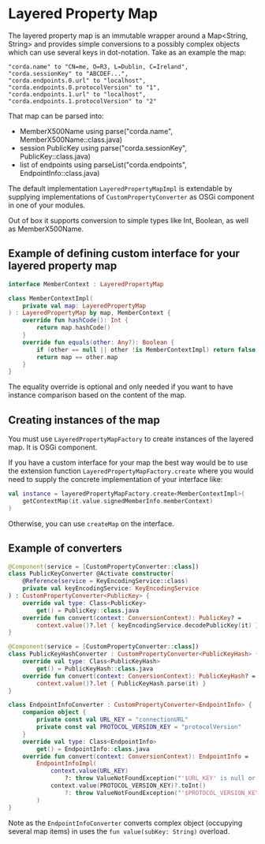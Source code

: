 # Layered Property Map

The layered property map is an immutable wrapper around a Map<String, String> and provides simple conversions to a possibly complex objects which can use several keys in dot-notation. Take as an example the map:
```
"corda.name" to "CN=me, O=R3, L=Dublin, C=Ireland",
"corda.sessionKey" to "ABCDEF...",
"corda.endpoints.0.url" to "localhost",
"corda.endpoints.0.protocolVersion" to "1",
"corda.endpoints.1.url" to "localhost",
"corda.endpoints.1.protocolVersion" to "2"
```
That map can be parsed into:
- MemberX500Name using parse("corda.name", MemberX500Name::class.java)
- session PublicKey using parse("corda.sessionKey", PublicKey::class.java)
- list of endpoints using parseList("corda.endpoints", EndpointInfo::class.java)

The default implementation `LayeredPropertyMapImpl` is extendable by supplying implementations of `CustomPropertyConverter` as OSGi component in one of your modules. 

Out of box it supports conversion to simple types like Int, Boolean, as well as MemberX500Name.

## Example of defining custom interface for your layered property map

```kotlin
interface MemberContext : LayeredPropertyMap

class MemberContextImpl(
    private val map: LayeredPropertyMap
) : LayeredPropertyMap by map, MemberContext {
    override fun hashCode(): Int {
        return map.hashCode()
    }
    override fun equals(other: Any?): Boolean {
        if (other == null || other !is MemberContextImpl) return false
        return map == other.map
    }
}
```
The equality override is optional and only needed if you want to have instance comparison based on the content of the map.

## Creating instances of the map

You must use `LayeredPropertyMapFactory` to create instances of the layered map. It is OSGi component.

If you have a custom interface for your map the best way would be to use the extension function `LayeredPropertyMapFactory.create` where you would need to supply the concrete implementation of your interface like:

```kotlin
val instance = layeredPropertyMapFactory.create<MemberContextImpl>(
    getContextMap(it.value.signedMemberInfo.memberContext)
)
```

Otherwise, you can use `createMap` on the interface.

## Example of converters

```kotlin
@Component(service = [CustomPropertyConverter::class])
class PublicKeyConverter @Activate constructor(
    @Reference(service = KeyEncodingService::class)
    private val keyEncodingService: KeyEncodingService
) : CustomPropertyConverter<PublicKey> {
    override val type: Class<PublicKey>
        get() = PublicKey::class.java
    override fun convert(context: ConversionContext): PublicKey? =
        context.value()?.let { keyEncodingService.decodePublicKey(it) }
}
```

```kotlin
@Component(service = [CustomPropertyConverter::class])
class PublicKeyHashConverter : CustomPropertyConverter<PublicKeyHash> {
    override val type: Class<PublicKeyHash>
        get() = PublicKeyHash::class.java
    override fun convert(context: ConversionContext): PublicKeyHash? =
        context.value()?.let { PublicKeyHash.parse(it) }
}
```

```kotlin
class EndpointInfoConverter : CustomPropertyConverter<EndpointInfo> {
    companion object {
        private const val URL_KEY = "connectionURL"
        private const val PROTOCOL_VERSION_KEY = "protocolVersion"
    }
    override val type: Class<EndpointInfo>
        get() = EndpointInfo::class.java
    override fun convert(context: ConversionContext): EndpointInfo =
        EndpointInfoImpl(
            context.value(URL_KEY)
                ?: throw ValueNotFoundException("'$URL_KEY' is null or absent."),
            context.value(PROTOCOL_VERSION_KEY)?.toInt()
                ?: throw ValueNotFoundException("'$PROTOCOL_VERSION_KEY'is null or absent.")
        )
}
```
Note as the `EndpointInfoConverter` converts complex object (occupying several map items) in uses the `fun value(subKey: String)` overload.